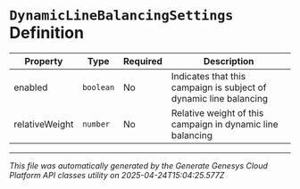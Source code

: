 # `DynamicLineBalancingSettings` Definition

| Property | Type | Required | Description |
|----------|------|----------|-------------|
| enabled | `boolean` | No | Indicates that this campaign is subject of dynamic line balancing |
| relativeWeight | `number` | No | Relative weight of this campaign in dynamic line balancing |

---

*This file was automatically generated by the Generate Genesys Cloud Platform API classes utility on 2025-04-24T15:04:25.577Z*